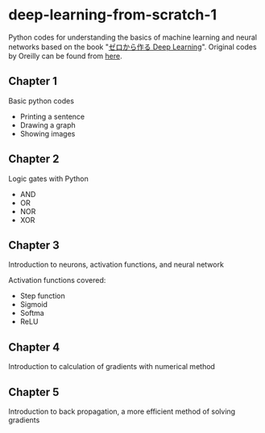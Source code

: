 # deep-learning-from-scratch-1
Python codes for understanding the basics of machine learning and neural networks based on the book "[ゼロから作る Deep Learning](http://www.oreilly.co.jp/books/9784873117584/)".
Original codes by Oreilly can be found from [here](https://github.com/oreilly-japan/deep-learning-from-scratch).

## Chapter 1
Basic python codes
- Printing a sentence
- Drawing a graph
- Showing images

## Chapter 2
Logic gates with Python
- AND
- OR
- NOR
- XOR

## Chapter 3
Introduction to neurons, activation functions, and neural network

Activation functions covered:
- Step function
- Sigmoid
- Softma
- ReLU


## Chapter 4
Introduction to calculation of gradients with numerical method

## Chapter 5
Introduction to back propagation, a more efficient method of solving gradients

